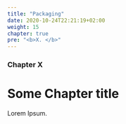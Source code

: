 ```yaml
---
title: "Packaging"
date: 2020-10-24T22:21:19+02:00
weight: 15
chapter: true
pre: "<b>X. </b>"
---
```


### Chapter X

# Some Chapter title

Lorem Ipsum.